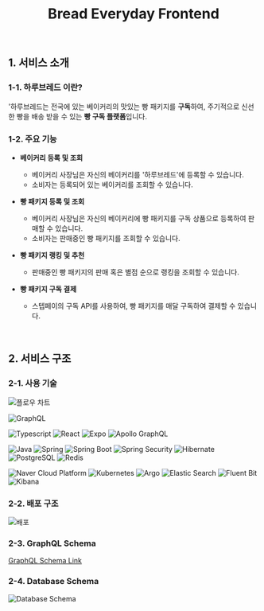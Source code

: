 <div align="center">
	<h1>Bread Everyday Frontend</h1>
	<br>
</div>

## 1. 서비스 소개

### 1-1. 하루브레드 이란?

'하루브레드는 전국에 있는 베이커리의 맛있는 빵 패키지를 **구독**하여, 주기적으로 신선한 빵을 배송 받을 수 있는 **빵 구독 플랫폼**입니다.

### 1-2. 주요 기능

- **베이커리 등록 및 조회**
  - 베이커리 사장님은 자신의 베이커리를 '하루브레드'에 등록할 수 있습니다.
  - 소비자는 등록되어 있는 베이커리를 조회할 수 있습니다.

- **빵 패키지 등록 및 조회**
  - 베이커리 사장님은 자신의 베이커리에 빵 패키지를 구독 상품으로 등록하여 판매할 수 있습니다.
  - 소비자는 판매중인 빵 패키지를 조회할 수 있습니다.

- **빵 패키지 랭킹 및 추천**
  - 판매중인 빵 패키지의 판매 혹은 별점 순으로 랭킹을 조회할 수 있습니다.

- **빵 패키지 구독 결제**
  - 스텝페이의 구독 API를 사용하여, 빵 패키지를 매달 구독하여 결제할 수 있습니다.

<br />

## 2. 서비스 구조

### 2-1. 사용 기술

![플로우 차트](https://user-images.githubusercontent.com/65934968/212262048-d03a21f3-a9cf-487e-97e1-5e6cd1f42159.png)

![GraphQL](https://img.shields.io/badge/GraphQL-E10098?style=flat-square&logo=GraphQL&logoColor=white)

![Typescript](https://img.shields.io/badge/Typescript-3178C6?style=flat-square&logo=Typescript&logoColor=white)
![React](https://img.shields.io/badge/React-61DAFB?style=flat-square&logo=React&logoColor=white)
![Expo](https://img.shields.io/badge/Expo-000020?style=flat-square&logo=Expo&logoColor=white)
![Apollo GraphQL](https://img.shields.io/badge/Apollo%20GraphQL-311C87?style=flat-square&logo=Apollo-GraphQL&logoColor=white)

![Java](https://img.shields.io/badge/Java-007396?style=flat-square&logo=Java&logoColor=white)
![Spring](https://img.shields.io/badge/Spring-6DB33F?style=flat-square&logo=Spring&logoColor=white)
![Spring Boot](https://img.shields.io/badge/Spring%20Boot-6DB33F?style=flat-square&logo=Spring-Boot&logoColor=white)
![Spring Security](https://img.shields.io/badge/Spring%20Security-6DB33F?style=flat-square&logo=Spring-Security&logoColor=white)
![Hibernate](https://img.shields.io/badge/Hibernate-59666C?style=flat-square&logo=Hibernate&logoColor=white)
![PostgreSQL](https://img.shields.io/badge/PostgreSQL-4169E1?style=flat-square&logo=PostgreSQL&logoColor=white)
![Redis](https://img.shields.io/badge/Redis-DC382D?style=flat-square&logo=Redis&logoColor=white)

![Naver Cloud Platform](https://img.shields.io/badge/Naver%20Cloud%20Platform-03C75A?style=flat-square&logo=Naver&logoColor=white)
![Kubernetes](https://img.shields.io/badge/Kubernetes-326CE5?style=flat-square&logo=Kubernetes&logoColor=white)
![Argo](https://img.shields.io/badge/Argo-EF7B4D?style=flat-square&logo=Argo&logoColor=white)
![Elastic Search](https://img.shields.io/badge/Elastic%20Search-005571?style=flat-square&logo=Elastic&logoColor=white)
![Fluent Bit](https://img.shields.io/badge/Fluent%20Bit-49BDA5?style=flat-square&logo=Fluent-Bit&logoColor=white)
![Kibana](https://img.shields.io/badge/Kibana-005571?style=flat-square&logo=Kibana&logoColor=white)

### 2-2. 배포 구조

![배포](https://user-images.githubusercontent.com/65934968/212266577-1b06defd-ad98-466c-a7a2-8072634dcbc9.png)

### 2-3. GraphQL Schema

[GraphQL Schema Link](https://github.com/daily-develop/subscribe-bakery-server/tree/main/src/main/resources/graphql)

### 2-4. Database Schema

![Database Schema](https://user-images.githubusercontent.com/65934968/212277572-4283dd64-b313-4529-8dae-5e7e25d5abf0.png)